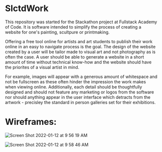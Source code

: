 # SlctdWork

This repository was started for the Stackathon project at Fullstack Academy of Code. It is software intended to simplify the process of creating a website for one's painting, scultpure or printmaking.

Offering a free tool online for artists and art students to publish their work online in an easy to navigate process is the goal. The design of the website created by a user will be tailor made to visual art and not photography as is often the case. A user should be able to generate a website in a short amount of time without technical know-how and the website should have the priorites of a visual artist in mind.

For example, images will appear with a generous amount of whitespace and not be fullscreen as these often hinder the impression the work makes when viewing online. Additionally, each detail should be thoughtfully designed and should not feature any marketing or logos from the software nor should anything appear in the user interface which detracts from the artwork - precisley the standard in person galleries set for their exhibitions.

# Wireframes:

![Screen Shot 2022-01-12 at 9 56 19 AM](https://user-images.githubusercontent.com/75996017/149164733-a1f562e5-93b3-4f10-aee3-a59ccf661509.png)

![Screen Shot 2022-01-12 at 9 58 46 AM](https://user-images.githubusercontent.com/75996017/149164846-5b961c45-1115-4ab9-b85d-a408e7b76a31.png)
